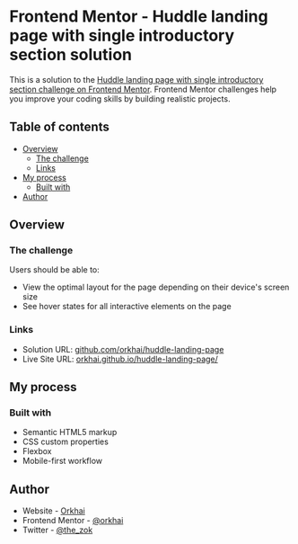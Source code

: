 # Frontend Mentor - Huddle landing page with single introductory section solution

This is a solution to the [Huddle landing page with single introductory section challenge on Frontend Mentor](https://www.frontendmentor.io/challenges/huddle-landing-page-with-a-single-introductory-section-B_2Wvxgi0). Frontend Mentor challenges help you improve your coding skills by building realistic projects. 

## Table of contents

- [Overview](#overview)
  - [The challenge](#the-challenge)
  - [Links](#links)
- [My process](#my-process)
  - [Built with](#built-with)
- [Author](#author)

## Overview

### The challenge

Users should be able to:

- View the optimal layout for the page depending on their device's screen size
- See hover states for all interactive elements on the page

### Links

- Solution URL: [github.com/orkhai/huddle-landing-page](https://github.com/orkhai/huddle-landing-page)
- Live Site URL: [orkhai.github.io/huddle-landing-page/](https://orkhai.github.io/huddle-landing-page)

## My process

### Built with

- Semantic HTML5 markup
- CSS custom properties
- Flexbox
- Mobile-first workflow

## Author

- Website - [Orkhai](https://www.github.com/orkhai)
- Frontend Mentor - [@orkhai](https://www.frontendmentor.io/profile/orkhai)
- Twitter - [@the_zok](https://www.twitter.com/the_zok)
